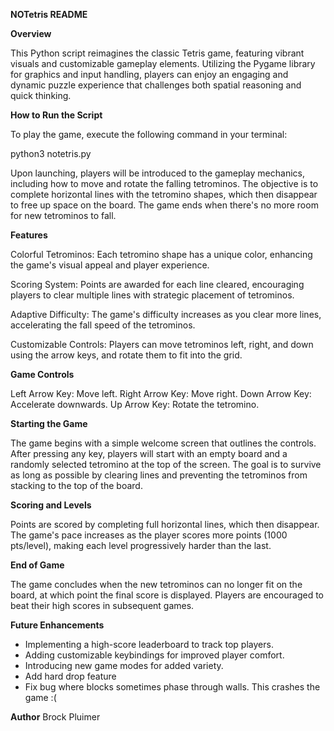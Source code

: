 **NOTetris README**

**Overview**

This Python script reimagines the classic Tetris game, featuring vibrant visuals and customizable gameplay elements. Utilizing the Pygame library for graphics and input handling, players can enjoy an engaging and dynamic puzzle experience that challenges both spatial reasoning and quick thinking.

**How to Run the Script**

To play the game, execute the following command in your terminal:

python3 notetris.py

Upon launching, players will be introduced to the gameplay mechanics, including how to move and rotate the falling tetrominos. The objective is to complete horizontal lines with the tetromino shapes, which then disappear to free up space on the board. The game ends when there's no more room for new tetrominos to fall.

**Features**

Colorful Tetrominos: Each tetromino shape has a unique color, enhancing the game's visual appeal and player experience.

Scoring System: Points are awarded for each line cleared, encouraging players to clear multiple lines with strategic placement of tetrominos.

Adaptive Difficulty: The game's difficulty increases as you clear more lines, accelerating the fall speed of the tetrominos.

Customizable Controls: Players can move tetrominos left, right, and down using the arrow keys, and rotate them to fit into the grid.

**Game Controls**

Left Arrow Key: Move left.
Right Arrow Key: Move right.
Down Arrow Key: Accelerate downwards.
Up Arrow Key: Rotate the tetromino.

**Starting the Game**

The game begins with a simple welcome screen that outlines the controls. After pressing any key, players will start with an empty board and a randomly selected tetromino at the top of the screen. The goal is to survive as long as possible by clearing lines and preventing the tetrominos from stacking to the top of the board.

**Scoring and Levels**

Points are scored by completing full horizontal lines, which then disappear. The game's pace increases as the player scores more points (1000 pts/level), making each level progressively harder than the last.

**End of Game**

The game concludes when the new tetrominos can no longer fit on the board, at which point the final score is displayed. Players are encouraged to beat their high scores in subsequent games.

**Future Enhancements**

- Implementing a high-score leaderboard to track top players.
- Adding customizable keybindings for improved player comfort.
- Introducing new game modes for added variety.
- Add hard drop feature
- Fix bug where blocks sometimes phase through walls. This crashes the game :(

**Author**
Brock Pluimer
